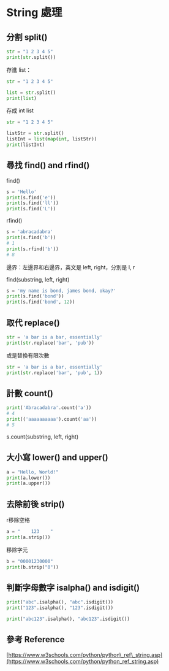 # String 處理

## 分割 split\(\)

```python
str = "1 2 3 4 5"
print(str.split())
```

存進 list：

```python
str = "1 2 3 4 5"

list = str.split()
print(list)
```

存成 int list

```python
str = "1 2 3 4 5"

listStr = str.split()
listInt = list(map(int, listStr))
print(listInt)
```

## 尋找 find\(\) and rfind\(\)

find\(\)

```python
s = 'Hello'
print(s.find('e'))
print(s.find('ll'))
print(s.find('L'))
```

 rfind\(\)

```python
s = 'abracadabra'
print(s.find('b'))
# 1
print(s.rfind('b'))
# 8
```

邊界：左邊界和右邊界，英文是 left, right，分別是 l, r

find\(substring, left, right\)

```python
s = 'my name is bond, james bond, okay?'
print(s.find('bond'))
print(s.find('bond', 12))
```

## 取代 replace\(\)

```python
str = 'a bar is a bar, essentially'
print(str.replace('bar', 'pub'))
```

或是替換有限次數

```python
str = 'a bar is a bar, essentially'
print(str.replace('bar', 'pub', 1))
```

## 計數 count\(\)

```python
print('Abracadabra'.count('a'))
# 4
print(('aaaaaaaaaa').count('aa'))
# 5
```

  s.count\(substring, left, right\)

## 大小寫 lower\(\) and upper\(\)

```python
a = "Hello, World!"
print(a.lower())
print(a.upper())
```

## 去除前後 strip\(\)

r移除空格

```python
a = "    123    "
print(a.strip())
```

移除字元

```python
b = "00001230000"
print(b.strip("0"))
```

## 判斷字母數字 isalpha\(\) and isdigit\(\)

```python
print("abc".isalpha(), "abc".isdigit())
print("123".isalpha(), "123".isdigit())
```

```python
print("abc123".isalpha(), "abc123".isdigit())
```

## 參考 Reference

[https://www.w3schools.com/python/python\_ref\_string.asp](https://www.w3schools.com/python/python_ref_string.asp)

